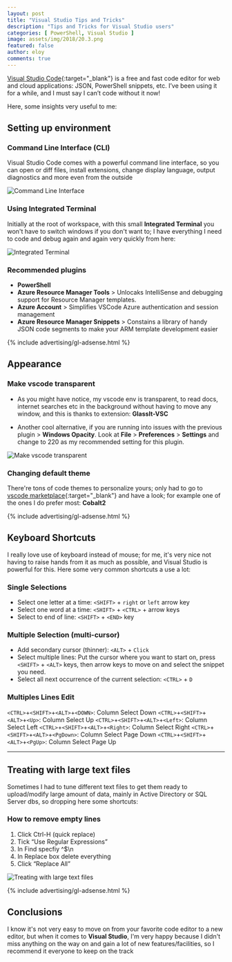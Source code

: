 ```yaml
---
layout: post
title: "Visual Studio Tips and Tricks"
description: "Tips and Tricks for Visual Studio users"
categories: [ PowerShell, Visual Studio ]
image: assets/img/2018/20.3.png
featured: false
author: eloy
comments: true 
---
```


[Visual Studio Code](https://code.visualstudio.com/){:target="_blank"} is a free and fast code editor for web and cloud applications: JSON, PowerShell snippets, etc. I’ve been using it for a while, and I must say I can’t code without it now!

Here, some insights very useful to me:


## Setting up environment

### Command Line Interface (CLI)

Visual Studio Code comes with a powerful command line interface, so you can open or diff files, install extensions, change display language, output diagnostics and more even from the outside

![Command Line Interface]({{site.baseurl}}/assets/img/2018/20.1.png)

### Using Integrated Terminal

Initially at the root of workspace, with this small **Integrated Terminal** you won't have to switch windows if you don't want to; I have everything I need to code and debug again and again very quickly from here:

![Integrated Terminal]({{site.baseurl}}/assets/img/2018/20.2.png)

### Recommended plugins

- **PowerShell**
- **Azure Resource Manager Tools** > Unlocaks IntelliSense and debugging support for Resource Manager templates.
- **Azure Account** > Simplifies VSCode Azure authentication and session management
- **Azure Resource Manager Snippets** > Constains a library of handy JSON code segments to make your ARM template development easier

{% include advertising/gl-adsense.html %}

## Appearance

### Make vscode transparent

- As you might have notice, my vscode env is transparent, to read docs, internet searches etc in the background without having to move any window, and this is thanks to extension: **GlassIt-VSC**

- Another cool alternative, if you are running into issues with the previous plugin > **Windows Opacity**. Look at **File** > **Preferences** > **Settings** and change to 220 as my recommended setting for this plugin.

![Make vscode transparent]({{site.baseurl}}/assets/img/2018/20.3.png)

### Changing default theme

There're tons of code themes to personalize yours; only had to go to [vscode marketplace](https://marketplace.visualstudio.com/search?target=VSCode&category=Themes&sortBy=Downloads){:target="_blank"} and have a look; for example one of the ones I do prefer most: **Cobalt2**

{% include advertising/gl-adsense.html %}

## Keyboard Shortcuts

I really love use of keyboard instead of mouse; for me, it's very nice not having to raise hands from it as much as possible, and Visual Studio is powerful for this.
Here some very common shortcuts a use a lot:

### Single Selections

* Select one letter at a time: `<SHIFT>` + `right` or `left` arrow key
* Select one word at a time: `<SHIFT>` + `<CTRL>` + arrow keys
* Select to end of line: `<SHIFT>` + `<END>` key

### Multiple Selection (multi-cursor)

* Add secondary cursor (thinner): `<ALT>` + `Click`
* Select multiple lines: Put the cursor where you want to start on, press `<SHIFT>` + `<ALT>` keys, then arrow keys to move on and select the snippet you need.
* Select all next occurrence of the current selection: `<CTRL>` + `D`

### Multiples Lines Edit

`<CTRL>`+`<SHIFT>`+`<ALT>`+`<DOWN>`: Column Select Down
`<CTRL>`+`<SHIFT>`+`<ALT>`+`<Up>`: Column Select Up
`<CTRL>`+`<SHIFT>`+`<ALT>`+`<Left>`: Column Select Left
`<CTRL>`+`<SHIFT>`+`<ALT>`+`<Right>`: Column Select Right
`<CTRL>`+`<SHIFT>`+`<ALT>`+`<PgDown>`: Column Select Page Down
`<CTRL>`+`<SHIFT>`+`<ALT>`+`<PgUp>`: Column Select Page Up

---

## Treating with large text files

Sometimes I had to tune different text files to get them ready to upload/modify large amount of data, mainly in Active Directory or SQL Server dbs, so dropping here some shortcuts:

### How to remove empty lines

1. Click Ctrl-H (quick replace)
2. Tick “Use Regular Expressions”
3. In Find specfiy ^$\n
4. In Replace box delete everything
5. Click “Replace All”

![Treating with large text files]({{site.baseurl}}/assets/img/2018/20.4.png)

{% include advertising/gl-adsense.html %}

## Conclusions

I know it's not very easy to move on from your favorite code editor to a new editor, but when it comes to **Visual Studio**, I'm very happy because I didn't miss anything on the way on and gain a lot of new features/facilities, so I recommend it everyone to keep on the track
